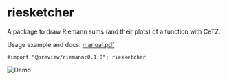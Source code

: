# riesketcher

A package to draw Riemann sums (and their plots) of a function with CeTZ.

Usage example and docs: [manual.pdf](https://github.com/ThatOneCalculator/riemann-sum-typst-cetz/blob/main/manual.pdf)

```typst
#import "@preview/riemann:0.1.0": riesketcher
```

![Demo](https://github.com/ThatOneCalculator/riemann-sum-typst-cetz/assets/44733677/30c01ebc-915a-4322-8374-1c674cda0cb1)